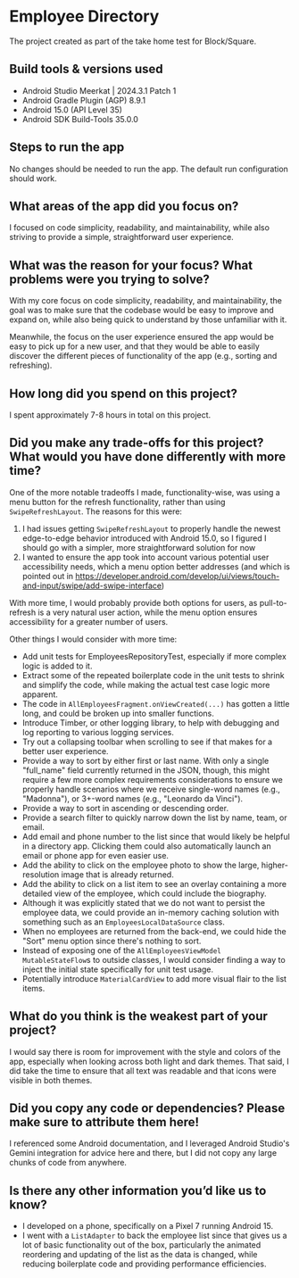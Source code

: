 # Employee Directory
The project created as part of the take home test for Block/Square.

## Build tools & versions used
- Android Studio Meerkat | 2024.3.1 Patch 1
- Android Gradle Plugin (AGP) 8.9.1
- Android 15.0 (API Level 35)
- Android SDK Build-Tools 35.0.0

## Steps to run the app
No changes should be needed to run the app.  The default run configuration should work.

## What areas of the app did you focus on?
I focused on code simplicity, readability, and maintainability, while also striving to provide a simple, straightforward user experience.

## What was the reason for your focus? What problems were you trying to solve?
With my core focus on code simplicity, readability, and maintainability, the goal was to make sure that the codebase would be easy to improve and expand on, while also being quick to understand by those unfamiliar with it.

Meanwhile, the focus on the user experience ensured the app would be easy to pick up for a new user, and that they would be able to easily discover the different pieces of functionality of the app (e.g., sorting and refreshing).

## How long did you spend on this project?
I spent approximately 7-8 hours in total on this project.

## Did you make any trade-offs for this project? What would you have done differently with more time?
One of the more notable tradeoffs I made, functionality-wise, was using a menu button for the refresh functionality, rather than using `SwipeRefreshLayout`.  The reasons for this were:
1. I had issues getting `SwipeRefreshLayout` to properly handle the newest edge-to-edge behavior introduced with Android 15.0, so I figured I should go with a simpler, more straightforward solution for now
2. I wanted to ensure the app took into account various potential user accessibility needs, which a menu option better addresses (and which is pointed out in https://developer.android.com/develop/ui/views/touch-and-input/swipe/add-swipe-interface)

With more time, I would probably provide both options for users, as pull-to-refresh is a very natural user action, while the menu option ensures accessibility for a greater number of users.

Other things I would consider with more time:
- Add unit tests for EmployeesRepositoryTest, especially if more complex logic is added to it.
- Extract some of the repeated boilerplate code in the unit tests to shrink and simplify the code, while making the actual test case logic more apparent.
- The code in `AllEmployeesFragment.onViewCreated(...)` has gotten a little long, and could be broken up into smaller functions.
- Introduce Timber, or other logging library, to help with debugging and log reporting to various logging services.
- Try out a collapsing toolbar when scrolling to see if that makes for a better user experience.
- Provide a way to sort by either first or last name.  With only a single "full_name" field currently returned in the JSON, though, this might require a few more complex requirements considerations to ensure we properly handle scenarios where we receive single-word names (e.g., "Madonna"), or 3+-word names (e.g., "Leonardo da Vinci").
- Provide a way to sort in ascending or descending order.
- Provide a search filter to quickly narrow down the list by name, team, or email.
- Add email and phone number to the list since that would likely be helpful in a directory app.  Clicking them could also automatically launch an email or phone app for even easier use.
- Add the ability to click on the employee photo to show the large, higher-resolution image that is already returned.
- Add the ability to click on a list item to see an overlay containing a more detailed view of the employee, which could include the biography.
- Although it was explicitly stated that we do not want to persist the employee data, we could provide an in-memory caching solution with something such as an `EmployeesLocalDataSource` class.
- When no employees are returned from the back-end, we could hide the "Sort" menu option since there's nothing to sort.
- Instead of exposing one of the `AllEmployeesViewModel` `MutableStateFlow`s to outside classes, I would consider finding a way to inject the initial state specifically for unit test usage.
- Potentially introduce `MaterialCardView` to add more visual flair to the list items.

## What do you think is the weakest part of your project?
I would say there is room for improvement with the style and colors of the app, especially when looking across both light and dark themes.  That said, I did take the time to ensure that all text was readable and that icons were visible in both themes.

## Did you copy any code or dependencies? Please make sure to attribute them here!
I referenced some Android documentation, and I leveraged Android Studio's Gemini integration for advice here and there, but I did not copy any large chunks of code from anywhere.

## Is there any other information you’d like us to know?
- I developed on a phone, specifically on a Pixel 7 running Android 15.
- I went with a `ListAdapter` to back the employee list since that gives us a lot of basic functionality out of the box, particularly the animated reordering and updating of the list as the data is changed, while reducing boilerplate code and providing performance efficiencies.